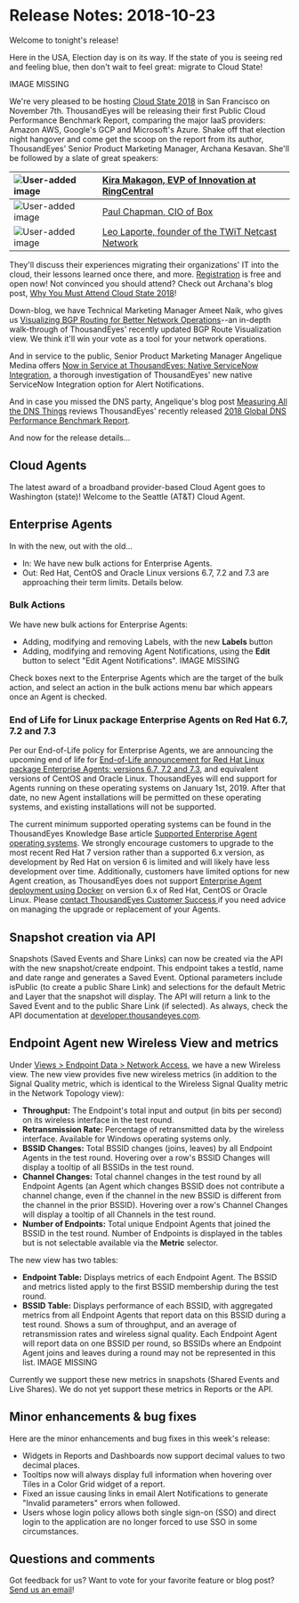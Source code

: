 # Release Notes: 2018-10-23

Welcome to tonight's release!

Here in the USA, Election day is on its way. If the state of you is seeing red and feeling blue, then don't wait to feel great: migrate to Cloud State!

IMAGE MISSING

We're very pleased to be hosting [Cloud State 2018](https://www.thousandeyes.com/cloud-state-2018) in San Francisco on November 7th. ThousandEyes will be releasing their first Public Cloud Performance Benchmark Report, comparing the major IaaS providers: Amazon AWS, Google's GCP and Microsoft's Azure. Shake off that election night hangover and come get the scoop on the report from its author, ThousandEyes' Senior Product Marketing Manager, Archana Kesavan. She'll be followed by a slate of great speakers:

| ![User-added image](https://success.thousandeyes.com/servlet/rtaImage?eid=ka02R000000USBf&feoid=00NE0000006OT0r&refid=0EM44000000EFmM) | [Kira Makagon, EVP of Innovation at RingCentral](https://www.ringcentral.com/whyringcentral/leadership/kira-makagon.html) |
| :--- | :--- |
| ![User-added image](https://success.thousandeyes.com/servlet/rtaImage?eid=ka02R000000USBf&feoid=00NE0000006OT0r&refid=0EM44000000EFmM) | [Paul Chapman, CIO of Box](https://www.cio.com/author/Paul-Chapman/) |
| ![User-added image](https://success.thousandeyes.com/servlet/rtaImage?eid=ka02R000000USBf&feoid=00NE0000006OT0r&refid=0EM44000000EFmM) | [Leo Laporte, founder of the TWiT Netcast Network](http://twit.tv/people/leo-laporte) |

They'll discuss their experiences migrating their organizations' IT into the cloud, their lessons learned once there, and more. [Registration](https://www.thousandeyes.com/cloud-state-2018#form) is free and open now! Not convinced you should attend? Check out Archana's blog post, [Why You Must Attend Cloud State 2018](https://blog.thousandeyes.com/why-you-must-attend-cloud-state-2018/)!  
  
Down-blog, we have Technical Marketing Manager Ameet Naik, who gives us [Visualizing BGP Routing for Better Network Operations](https://blog.thousandeyes.com/visualizing-bgp-routing-better-network-operations/)--an in-depth walk-through of ThousandEyes' recently updated BGP Route Visualization view. We think it'll win your vote as a tool for your network operations.  
  
And in service to the public, Senior Product Marketing Manager Angelique Medina offers [Now in Service at ThousandEyes: Native ServiceNow Integration](https://blog.thousandeyes.com/native-servicenow-integration/), a thorough investigation of ThousandEyes' new native ServiceNow Integration option for Alert Notifications.  
  
And in case you missed the DNS party, Angelique's blog post [Measuring All the DNS Things](https://blog.thousandeyes.com/measuring-all-the-dns-things/) reviews ThousandEyes' recently released [2018 Global DNS Performance Benchmark Report](https://www.thousandeyes.com/resources/2018-global-dns-performance-benchmark-report).  
  
And now for the release details...

## Cloud Agents

 The latest award of a broadband provider-based Cloud Agent goes to Washington \(state\)! Welcome to the Seattle \(AT&T\) Cloud Agent.

## Enterprise Agents

In with the new, out with the old...

* In: We have new bulk actions for Enterprise Agents.
* Out: Red Hat, CentOS and Oracle Linux versions 6.7, 7.2 and 7.3 are approaching their term limits. Details below.

### Bulk Actions

We have new bulk actions for Enterprise Agents:

* Adding, modifying and removing Labels, with the new **Labels** button
* Adding, modifying and removing Agent Notifications, using the **Edit** button to select "Edit Agent Notifications". IMAGE MISSING

Check boxes next to the Enterprise Agents which are the target of the bulk action, and select an action in the bulk actions menu bar which appears once an Agent is checked.

### End of Life for Linux package Enterprise Agents on Red Hat 6.7, 7.2 and 7.3

 Per our End-of-Life policy for Enterprise Agents, we are announcing the upcoming end of life for [End-of-Life announcement for Red Hat Linux package Enterprise Agents: versions 6.7, 7.2 and 7.3](https://success.thousandeyes.com/PublicArticlePage?articleIdParam=kA044000000CppUCAS), and equivalent versions of CentOS and Oracle Linux. ThousandEyes will end support for Agents running on these operating systems on January 1st, 2019. After that date, no new Agent installations will be permitted on these operating systems, and existing installations will not be supported.

The current minimum supported operating systems can be found in the ThousandEyes Knowledge Base article [Supported Enterprise Agent operating systems](https://success.thousandeyes.com/PublicArticlePage?articleIdParam=kA0E0000000CmnoKAC). We strongly encourage customers to upgrade to the most recent Red Hat 7 version rather than a supported 6.x version, as development by Red Hat on version 6 is limited and will likely have less development over time. Additionally, customers have limited options for new Agent creation, as ThousandEyes does not support [Enterprise Agent deployment using Docker](https://success.thousandeyes.com/PublicArticlePage?articleIdParam=kA0E0000000CmnXKAS_Enterprise-Agent-deployment-using-Docker) on version 6.x of Red Hat, CentOS or Oracle Linux. Please [contact ThousandEyes Customer Success ](mailto:support@thousandeyes.com?subject=Upgrading+Red+Hat+agents)if you need advice on managing the upgrade or replacement of your Agents.

## Snapshot creation via API

Snapshots \(Saved Events and Share Links\) can now be created via the API with the new snapshot/create endpoint. This endpoint takes a testId, name and date range and generates a Saved Event. Optional parameters include isPublic \(to create a public Share Link\) and selections for the default Metric and Layer that the snapshot will display. The API will return a link to the Saved Event and to the public Share Link \(if selected\). As always, check the API documentation at [developer.thousandeyes.com](https://developer.thousandeyes.com/).

## Endpoint Agent new Wireless View and metrics

 Under [Views &gt;  Endpoint Data &gt; Network Access](https://app.thousandeyes.com/view/endpoint-agent), we have a new Wireless view. The new view provides five new wireless metrics \(in addition to the Signal Quality metric, which is identical to the Wireless Signal Quality metric in the Network Topology view\):

* **Throughput:** The Endpoint's total input and output \(in bits per second\) on its wireless interface in the test round.
* **Retransmission Rate:** Percentage of retransmitted data by the wireless interface. Available for Windows operating systems only.
* **BSSID Changes:** Total BSSID changes \(joins, leaves\) by all Endpoint Agents in the test round. Hovering over a row's BSSID Changes will display a tooltip of all BSSIDs in the test round.
* **Channel Changes:** Total channel changes in the test round by all Endpoint Agents \(an Agent which changes BSSID does not contribute a channel change, even if the channel in the new BSSID is different from the channel in the prior BSSID\).  Hovering over a row's Channel Changes will display a tooltip of all Channels in the test round.
* **Number of Endpoints:** Total unique Endpoint Agents that joined the BSSID in the test round. Number of Endpoints is displayed in the tables but is not selectable available via the **Metric** selector.

 The new view has two tables:

* **Endpoint Table:** Displays metrics of each Endpoint Agent. The BSSID and metrics listed apply to the first BSSID membership during the test round.
* **BSSID Table:** Displays performance of each BSSID, with aggregated metrics from all Endpoint Agents that report data on this BSSID during a test round. Shows a sum of throughput, and an average of retransmission rates and wireless signal quality. Each Endpoint Agent will report data on one BSSID per round, so BSSIDs where an Endpoint Agent joins and leaves during a round may not be represented in this list. IMAGE MISSING

Currently we support these new metrics in snapshots \(Shared Events and Live Shares\). We do not yet support these metrics in Reports or the API.

## Minor enhancements & bug fixes

Here are the minor enhancements and bug fixes in this week's release:

* Widgets in Reports and Dashboards now support decimal values to two decimal places.
* Tooltips now will always display full information when hovering over Tiles in a Color Grid widget of a report.
* Fixed an issue causing links in email Alert Notifications to generate "Invalid parameters" errors when followed.
* Users whose login policy allows both single sign-on \(SSO\) and direct login to the application are no longer forced to use SSO in some circumstances.

## Questions and comments

Got feedback for us? Want to vote for your favorite feature or blog post? [Send us an email](mailto:support@thousandeyes.com?subject=2018-10-23+Release+Update)!


